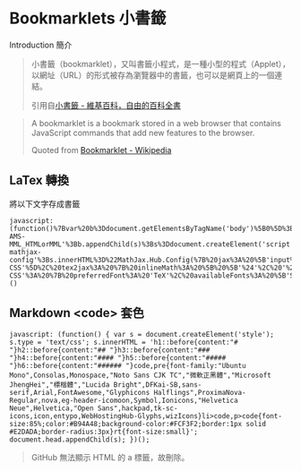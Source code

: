 # Bookmarklets 小書籤

Introduction 簡介

> 小書籤（bookmarklet），又叫書籤小程式，是一種小型的程式（Applet），以網址（URL）的形式被存為瀏覽器中的書籤，也可以是網頁上的一個連結。
> 
> 引用自[小書籤 - 維基百科，自由的百科全書](https://zh.wikipedia.org/zh-tw/%E5%B0%8F%E4%B9%A6%E7%AD%BE)

<!-- -->
> A bookmarklet is a bookmark stored in a web browser that contains JavaScript commands that add new features to the browser.
>
> Quoted from [Bookmarklet - Wikipedia](https://en.wikipedia.org/wiki/Bookmarklet)

## LaTex 轉換

將以下文字存成書籤
```url
javascript:(function()%7Bvar%20b%3Ddocument.getElementsByTagName('body')%5B0%5D%3Bvar%20s%3Ddocument.createElement('script')%3Bs.src%3D'http%3A%2F%2Fcdn.mathjax.org%2Fmathjax%2Flatest%2FMathJax.js%3Fconfig%3DTeX-AMS-MML_HTMLorMML'%3Bb.appendChild(s)%3Bs%3Ddocument.createElement('script')%3Bs.type%3D'text%2Fx-mathjax-config'%3Bs.innerHTML%3D%22MathJax.Hub.Config(%7B%20jax%3A%20%5B'input%2FTeX'%2C%20'output%2FHTML-CSS'%5D%2C%20tex2jax%3A%20%7B%20inlineMath%3A%20%5B%20%5B'%24'%2C%20'%24'%5D%20%5D%2C%20displayMath%3A%20%5B%20%5B'%24%24'%2C%20'%24%24'%5D%5D%2C%20processEscapes%3A%20true%2C%20skipTags%3A%20%5B'script'%2C%20'noscript'%2C%20'style'%2C%20'textarea'%2C%20'pre'%2C%20'code'%5D%20%7D%2C%20messageStyle%3A%20'none'%2C%20'HTML-CSS'%3A%20%7B%20preferredFont%3A%20'TeX'%2C%20availableFonts%3A%20%5B'STIX'%2C'TeX'%5D%20%7D%20%7D)%3B%22%3Bb.appendChild(s)%7D)()
```

## Markdown &lt;code&gt; 套色

```url
javascript: (function() { var s = document.createElement('style'); s.type = 'text/css'; s.innerHTML = 'h1::before{content:"# "}h2::before{content:"## "}h3::before{content:"### "}h4::before{content:"#### "}h5::before{content:"##### "}h6::before{content:"###### "}code,pre{font-family:"Ubuntu Mono",Consolas,Monospace,"Noto Sans CJK TC","微軟正黑體","Microsoft JhengHei","標楷體","Lucida Bright",DFKai-SB,sans-serif,Arial,FontAwesome,"Glyphicons Halflings",ProximaNova-Regular,nova,eg-header-icomoon,Symbol,Ionicons,"Helvetica Neue",Helvetica,"Open Sans",hackpad,tk-sc-icons,icon,entypo,WebHostingHub-Glyphs,wizIcons}li>code,p>code{font-size:85%;color:#B94A48;background-color:#FCF3F2;border:1px solid #E2DADA;border-radius:3px}rt{font-size:small}'; document.head.appendChild(s); })(); 
```

> GitHub 無法顯示 HTML 的 a 標籤，故刪除。

